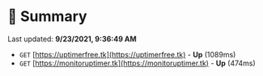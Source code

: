 # 📖 Summary
Last updated: **9/23/2021, 9:36:49 AM**

- `GET` [https://uptimerfree.tk](https://uptimerfree.tk) - **Up** (1089ms)
- `GET` [https://monitoruptimer.tk](https://monitoruptimer.tk) - **Up** (474ms)
